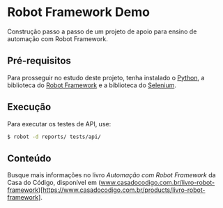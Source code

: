 # Robot Framework Demo

Construção passo a passo de um projeto de apoio para ensino de automação com Robot Framework.

## Pré-requisitos

Para prosseguir no estudo deste projeto, tenha instalado o [Python](python.org), a biblioteca do [Robot Framework](robotframework.org) e a biblioteca do [Selenium](selenium.dev).

## Execução

Para executar os testes de API, use:

```sh
$ robot -d reports/ tests/api/
```

## Conteúdo

Busque mais informações no livro *Automação com Robot Framework* da Casa do Código, disponível em (www.casadocodigo.com.br/livro-robot-framework)[https://www.casadocodigo.com.br/products/livro-robot-framework].
